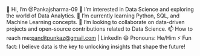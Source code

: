 👋 Hi, I’m @Pankajsharma-09
👀 I’m interested in Data Science and exploring the world of Data Analytics.
🌱 I’m currently learning Python, SQL, and Machine Learning concepts.
💞️ I’m looking to collaborate on data-driven projects and open-source contributions related to Data Science.
📫 How to reach me:panditpunkaz@gmail.com  | LinkedIn
😄 Pronouns: He/Him
⚡ Fun fact: I believe data is the key to unlocking insights that shape the future!
<!--- Pankajsharma-09/Pankajsharma-09 is a ✨ special ✨ repository because its `README.md` (this file) appears on your GitHub profile. You can click the Preview link to take a look at your changes. --->
